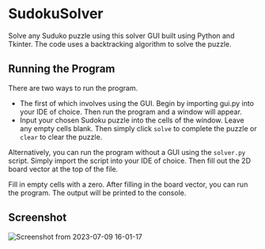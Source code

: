 # SudokuSolver
Solve any Suduko puzzle using this solver GUI built using Python and Tkinter.
The code uses a backtracking algorithm to solve the puzzle.

<h2>Running the Program</h2>
There are two ways to run the program. 

* The first of which involves using the GUI. Begin by importing gui.py into your IDE of choice. Then run the program and a window will appear.
* Input your chosen Sudoku puzzle into the cells of the window. Leave any empty cells blank. Then simply click `solve` to complete the puzzle or `clear` to clear the puzzle.

Alternatively, you can run the program without a GUI using the `solver.py` script. Simply import the script into your IDE of choice. Then fill out the 2D board vector at the top of the file.

Fill in empty cells with a zero. After filling in the board vector, you can run the program. The output will be printed to the console. 
## Screenshot
![Screenshot from 2023-07-09 16-01-17](https://github.com/victorpreston/Python-CodeNest/assets/112781610/d56d7904-32db-4da3-8335-101a96de6e82)

